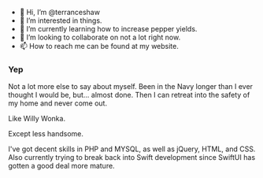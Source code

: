 - 👋 Hi, I’m @terranceshaw
- 👀 I’m interested in things.
- 🌱 I’m currently learning how to increase pepper yields.
- 💞️ I’m looking to collaborate on not a lot right now.
- 📫 How to reach me can be found at my website.

### Yep

Not a lot more else to say about myself. Been in the Navy longer than I ever thought I would be, but... almost done. Then I can retreat into the safety of my home and never come out.

Like Willy Wonka.

Except less handsome.

I've got decent skills in PHP and MYSQL, as well as jQuery, HTML, and CSS. Also currently trying to break back into Swift development since SwiftUI has gotten a good deal more mature.

